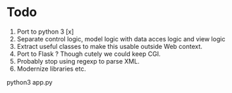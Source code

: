 # Todo

1. Port to python 3 [x]
2. Separate  control logic, model logic with data acces logic and view logic
3. Extract useful classes to make this usable outside Web context.
4. Port to Flask ? Though cutely we could keep CGI.
5. Probably stop using regexp to parse XML.
6. Modernize libraries etc.

python3 app.py